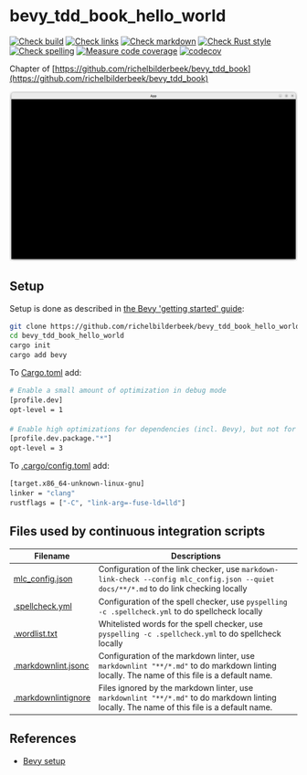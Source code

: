 # bevy_tdd_book_hello_world

[![Check build](https://github.com/richelbilderbeek/bevy_tdd_book_hello_world/actions/workflows/check_build.yaml/badge.svg?branch=master)](https://github.com/richelbilderbeek/bevy_tdd_book_hello_world/actions/workflows/check_build.yaml)
[![Check links](https://github.com/richelbilderbeek/bevy_tdd_book_hello_world/actions/workflows/check_links.yaml/badge.svg?branch=master)](https://github.com/richelbilderbeek/bevy_tdd_book_hello_world/actions/workflows/check_links.yaml)
[![Check markdown](https://github.com/richelbilderbeek/bevy_tdd_book_hello_world/actions/workflows/check_markdown.yaml/badge.svg?branch=master)](https://github.com/richelbilderbeek/bevy_tdd_book_hello_world/actions/workflows/check_markdown.yaml)
[![Check Rust style](https://github.com/richelbilderbeek/bevy_tdd_book_hello_world/actions/workflows/check_rust_style.yaml/badge.svg?branch=master)](https://github.com/richelbilderbeek/bevy_tdd_book_hello_world/actions/workflows/check_rust_style.yaml)
[![Check spelling](https://github.com/richelbilderbeek/bevy_tdd_book_hello_world/actions/workflows/check_spelling.yaml/badge.svg?branch=master)](https://github.com/richelbilderbeek/bevy_tdd_book_hello_world/actions/workflows/check_spelling.yaml)
[![Measure code coverage](https://github.com/richelbilderbeek/bevy_tdd_book_hello_world/actions/workflows/measure_codecov.yaml/badge.svg?branch=master)](https://github.com/richelbilderbeek/bevy_tdd_book_hello_world/actions/workflows/measure_codecov.yaml)
[![codecov](https://codecov.io/gh/richelbilderbeek/bevy_tdd_book_hello_world/graph/badge.svg?token=XAVFZYDQKZ)](https://codecov.io/gh/richelbilderbeek/bevy_tdd_book_hello_world)

Chapter of [https://github.com/richelbilderbeek/bevy_tdd_book](https://github.com/richelbilderbeek/bevy_tdd_book)

![Screenshot of this application](hello_world.png)

## Setup

Setup is done as described in [the Bevy 'getting started' guide](https://bevyengine.org/learn/quick-start/getting-started/setup/):

```bash
git clone https://github.com/richelbilderbeek/bevy_tdd_book_hello_world
cd bevy_tdd_book_hello_world
cargo init
cargo add bevy
```

To [Cargo.toml](Cargo.toml) add:

```bash
# Enable a small amount of optimization in debug mode
[profile.dev]
opt-level = 1

# Enable high optimizations for dependencies (incl. Bevy), but not for our code:
[profile.dev.package."*"]
opt-level = 3
```

To [.cargo/config.toml](.cargo/config.toml) add:

```bash
[target.x86_64-unknown-linux-gnu]
linker = "clang"
rustflags = ["-C", "link-arg=-fuse-ld=lld"]
```


## Files used by continuous integration scripts

Filename                                  |Descriptions
------------------------------------------|--------------------------------------------------------------------------------------------------------------------------------------
[mlc_config.json](mlc_config.json)        |Configuration of the link checker, use `markdown-link-check --config mlc_config.json --quiet docs/**/*.md` to do link checking locally
[.spellcheck.yml](.spellcheck.yml)        |Configuration of the spell checker, use `pyspelling -c .spellcheck.yml` to do spellcheck locally
[.wordlist.txt](.wordlist.txt)            |Whitelisted words for the spell checker, use `pyspelling -c .spellcheck.yml` to do spellcheck locally
[.markdownlint.jsonc](.markdownlint.jsonc)|Configuration of the markdown linter, use `markdownlint "**/*.md"` to do markdown linting locally. The name of this file is a default name.
[.markdownlintignore](.markdownlintignore)|Files ignored by the markdown linter, use `markdownlint "**/*.md"` to do markdown linting locally. The name of this file is a default name.

## References

* [Bevy setup](https://bevyengine.org/learn/quick-start/getting-started/setup/)
